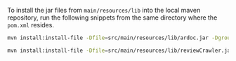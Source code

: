 To install the jar files from `main/resources/lib` into the local maven repository, run the following snippets from the same directory where the `pom.xml` resides.

```bash
mvn install:install-file -Dfile=src/main/resources/lib/ardoc.jar -DgroupId=it.unisa.sesa.ardoc -DartifactId=ardoc -Dversion=1.0 -Dpackaging=jar
```

```bash
mvn install:install-file -Dfile=src/main/resources/lib/reviewCrawler.jar -DgroupId=reviewCrawler -DartifactId=reviewCrawler -Dversion=1.0 -Dpackaging=jar
```

